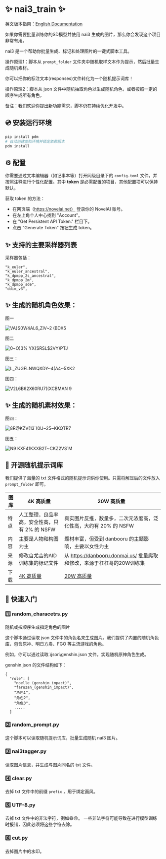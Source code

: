 # ✨ nai3_train ✨

英文版本指南：[English Documentation](./README_EN.md)

如果你需要批量训练你的SD模型并使用 nai3 生成的图片，那么你会发现这个项目非常有用。

nai3 是一个帮助你批量生成、标记和处理图片的一键式脚本工具。

操作原理1：脚本从 `prompt_folder` 文件夹中随机取样文本作为提示，然后批量生成随机素材。

你可以把你的标注文本(responses)文件转化为一个随机提示词库！

操作原理2：脚本从 json 文件中随机抽取角色以生成随机角色，或者按照一定的顺序生成所有角色。

备注：我们欢迎你提出新功能需求，脚本仍在持续优化开发中。

## 💿 安装运行环境

```bash
pip install pdm
# 自动创建虚拟环境并锁定依赖版本
pdm install
```

## ⚙️ 配置

你需要通过文本编辑器（如记事本等）打开同级目录下的 `config.toml` 文件，并按照注释进行个性化配置。其中 **token** 是必需配置的项目，其他配置项可以保持默认。

获取 token 的方法：

- 在网页端（https://novelai.net） 登录你的 NovelAI 账号。
- 在左上角个人中心找到 "Account"。
- 在 "Get Persistent API Token." 栏目下。
- 点击 "Generate Token" 按钮生成 token。

## ✨ 支持的主要采样器列表

采样器包括：
```
"k_euler",
"k_euler_ancestral",
"k_dpmpp_2s_ancestral",
"k_dpmpp_2m",
"k_dpmpp_sde",
"ddim_v3",
```

## ✨ 生成的随机角色效果：

图一

![VA}S0W4AL6_ZIV~2 (BDX5](https://github.com/wochenlong/nai3_train/assets/117965575/6bfecd63-fa7f-4b36-bef9-1e8df2eef21f)

图二

![0~O)3% YX{SRSL$2VY)PTJ](https://github.com/wochenlong/nai3_train/assets/117965575/093c08fc-bf83-4d38-a282-7470bf48e316)

图三：

![L_ZUGFLNWQXDY~4(A4~5XK2](https://github.com/wochenlong/nai3_train/assets/117965575/711aff18-3ef7-4390-889e-c0ffc846418e)

图四：

![V2L6B62X60RU7((XCBMAN 9](https://github.com/wochenlong/nai3_train/assets/117965575/7b290ae4-5d77-4210-9276-519bd8afe6d6)

## ✨ 生成的随机素材效果：

图四：

![8R@KZV(13`(0U~25~KKQTR7](https://github.com/wochenlong/nai3_train/assets/117965575/1c5a42bf-b44e-48a6-aaab-aa5487554a42)

图五：

![N9 KXF41KXXB2T~CKZ2VS`M](https://github.com/wochenlong/nai3_train/assets/117965575/37e1801f-bfea-4f7c-8701-ed4047c29a28)

## 🤗 开源随机提示词库

我们提供了海量的 txt 文件格式的随机提示词供你使用。只需将解压后的文件放入 `prompt_folder` 即可。

| 图库 | 4K 高质量                                                                                        | 20W 高质量                                                                                         |
|----|-----------------------------------------------------------------------------------------------|-------------------------------------------------------------------------------------------------|
| 特点 | 人工整理，良品率高，安全性高，只有 2% 的 NSFW                                                                   | 真实图片反推，数量多，二次元浓度高，泛化性高，大约有 20% 的 NSFW                                                           |
| 内容 | 主要是人物和构图为主                                                                                    | 题材丰富，但受到 danbooru 的主题影响，主要以女性为主                                                                 |
| 来源 | 修改自尤吉的AID训练集的标记文件                                                                             | 从 https://danbooru.donmai.us/ 批量爬取和修改，来源于杠杠哥的20W训练集                                             |
| 下载 | [4K 高质量](https://huggingface.co/datasets/windsingai/random_prompt/resolve/main/prompt_4k.zip) | [20W 高质量](https://huggingface.co/datasets/windsingai/random_prompt/resolve/main/prompt_20W.zip) |

## 🎉 快速入门

### 1️⃣ random_characetrs.py

随机或按顺序生成指定角色的图片

这个脚本通过读取 json 文件中的角色名来生成图片。我们提供了内置的随机角色库，包含原神、明日方舟、FGO 等主流游戏的角色。

例如，你可以通过读取.\json\genshin.json 文件，实现随机原神角色生成。

genshin.json 的文件结构如下：

```
{
  "role": [
    "noelle_(genshin_impact)",
    "faruzan_(genshin_impact)",
    "角色1",
    "角色2",
    "角色3",
    .....
  ]
```

### 2️⃣ random_prompt.py

这个脚本可以读取随机提示词库，批量生成随机 nai3 图片。

### 3️⃣ nai3tagger.py

读取图片信息，并生成与图片同名的 txt 文件。

### 4️⃣ clear.py

去掉 txt 文件中的前缀 `prefix` ，用于绑定画风。

### 5️⃣ UTF-8.py

去掉 txt 文件中的非法字符，例如😄🙃。 一些非法字符可能导致在进行模型训练时报错，因此必须将这些字符去除。

### 6️⃣ cut.py

去掉图片中的水印。